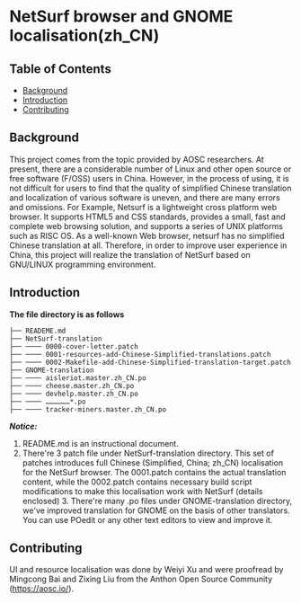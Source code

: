 # NetSurf browser and GNOME localisation(zh_CN)



## Table of Contents

- [Background](#background)
- [Introduction](#introduction)
- [Contributing](#contributing)

  

## Background

This project comes from the topic provided by AOSC researchers. At present, there are a considerable number of Linux and other open source or free software (F/OSS) users in China. However, in the process of using, it is not difficult for users to find that the quality of simplified Chinese translation and localization of various software is uneven, and there are many errors and omissions. For Example, Netsurf is a lightweight cross platform web browser. It supports HTML5 and CSS standards, provides a small, fast and complete web browsing solution, and supports a series of UNIX platforms such as RISC OS. As a well-known Web browser, netsurf has no simplified Chinese translation at all. Therefore, in order to improve user experience in China, this project will realize the translation of NetSurf based on GNU/LINUX programming environment.



## Introduction

**The file directory is as follows**

```
├── READEME.md
├── NetSurf-translation
├── ──── 0000-cover-letter.patch  
├── ──── 0001-resources-add-Chinese-Simplified-translations.patch       
├── ──── 0002-Makefile-add-Chinese-Simplified-translation-target.patch   
├── GNOME-translation
├── ──── aisleriot.master.zh_CN.po   
├── ──── cheese.master.zh_CN.po 
├── ──── devhelp.master.zh_CN.po
├── ──── ………………*.po  
├── ──── tracker-miners.master.zh_CN.po
```

 ***Notice:***

  1. README.md is an instructional document.
  3. There're 3 patch file under NetSurf-translation directory. This set of patches introduces full Chinese (Simplified, China; zh_CN) localisation for the NetSurf browser. The 0001.patch contains the actual translation content, while the 0002.patch contains necessary build script modifications to make this localisation work with NetSurf (details enclosed)
    3. There're many .po files under GNOME-translation directory, we've improved translation for GNOME on the basis of other translators. You can use POedit or any other text editors to view and improve it.



## Contributing

UI and resource localisation was done by Weiyi Xu and were proofread by
Mingcong Bai and Zixing Liu from the Anthon Open Source Community
(https://aosc.io/).